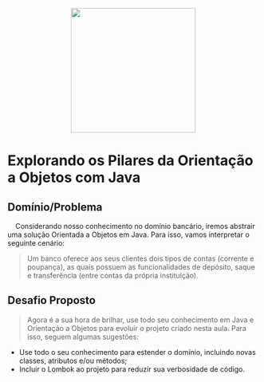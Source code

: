 <p align="center"><a href="https://www.java.com/" float="right"><img src="https://s2.glbimg.com/q-0B1SbZWYgxxnLwsf6dbXgivj4=/696x390/smart/filters:cover():strip_icc()/i.s3.glbimg.com/v1/AUTH_08fbf48bc0524877943fe86e43087e7a/internal_photos/bs/2021/P/f/y52r4ySZWLkJjEhKLhgw/2014-11-14-java-logo.jpg" width="250px"/></a></p>

# Explorando os Pilares da Orientação a Objetos com Java

## Domínio/Problema

<p>&nbsp;&nbsp;&nbsp;&nbsp;Considerando nosso conhecimento no domínio bancário, iremos abstrair uma solução Orientada a Objetos em Java. Para isso, vamos interpretar o seguinte cenário:</p>

> Um banco oferece aos seus clientes dois tipos de contas (corrente e poupança), as quais possuem as funcionalidades de depósito, saque e transferência (entre contas da própria instituição).


## Desafio Proposto

> Agora é a sua hora de brilhar, use todo seu conhecimento em Java e Orientação a Objetos para evoluir o projeto criado nesta aula. Para isso, seguem algumas sugestões:
  * Use todo o seu conhecimento para estender o domínio, incluindo novas classes, atributos e/ou métodos;
  * Incluir o Lombok ao projeto para reduzir sua verbosidade de código.
